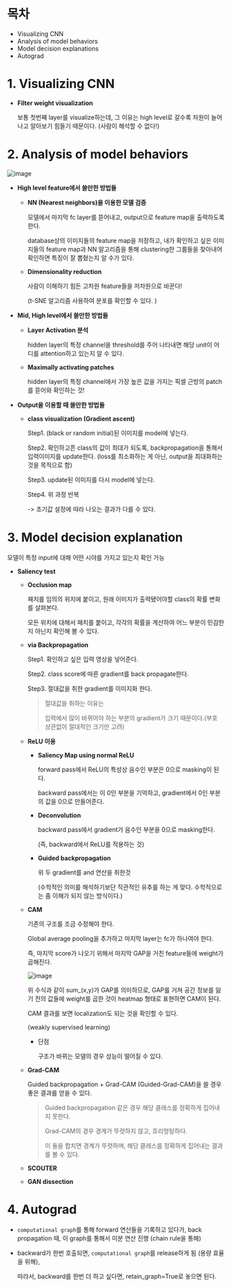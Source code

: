 # 목차

- Visualizing CNN
- Analysis of model behaviors
- Model decision explanations
- Autograd

# 1. Visualizing CNN

- **Filter weight visualization**

  보통 첫번째 layer를 visualize하는데, 그 이유는 high level로 갈수록 차원이 늘어나고 알아보기 힘들기 때문이다. (사람이 해석할 수 없다!)



# 2. Analysis of model behaviors  
![image](https://user-images.githubusercontent.com/71866756/158170533-597e2eac-91e4-49e3-8081-4d2f9ee4a6f8.png)  


- **High level feature에서 쓸만한 방법들**

  - **NN (Nearest neighbors)을 이용한 모델 검증**

    모델에서 마지막 fc layer를 뜯어내고, output으로 feature map을 출력하도록 한다. 

    database상의 이미지들의 feature map을 저장하고, 내가 확인하고 싶은 이미지들의 feature map과 NN 알고리즘을 통해 clustering한 그룹들을 찾아내어 확인하면 특징이 잘 뽑혔는지 알 수가 있다. 

  - **Dimensionality reduction**

    사람이 이해하기 힘든 고차원 feature들을 저차원으로 바꾼다!

    (t-SNE 알고리즘 사용하여 분포를 확인할 수 있다. )

- **Mid, High level에서 쓸만한 방법들**

  - **Layer Activation 분석** 

    hidden layer의 특정 channel을 threshold를 주어 나타내면 해당 unit이 어디를 attention하고 있는지 알 수 있다. 

  - **Maximally activating patches**

    hidden layer의 특정 channel에서 가장 높은 값을 가지는 픽셀 근방의 patch를 뜯어와 확인하는 것!

- **Output을 이용할 때 쓸만한 방법들**

  - **class visualization (Gradient ascent)**

    Step1. (black or random initial)된 이미지를 model에 넣는다.

    Step2. 확인하고픈 class의 값이 최대가 되도록, backpropagation을 통해서 입력이미지를 update한다. (loss를 최소화하는 게 아닌, output을 최대화하는 것을 목적으로 함)

    Step3. update된 이미지를 다시 model에 넣는다. 

    Step4. 위 과정 반복

    -> 초기값 설정에 따라 나오는 결과가 다를 수 있다. 



# 3. Model decision explanation

모델이 특정 input에 대해 어떤 시야를 가지고 있는지 확인 가능

- **Saliency test**

  - **Occlusion map**

    패치를 임의의 위치에 붙이고, 원래 이미지가 출력됐어야할 class의 확률 변화를 살펴본다. 

    모든 위치에 대해서 패치를 붙이고, 각각의 확률을 계산하여 어느 부분이 민감한지 아닌지 확인해 볼 수 있다. 

  - **via Backpropagation**

    Step1. 확인하고 싶은 입력 영상을 넣어준다.

    Step2. class score에 따른 gradient를 back propagate한다. 

    Step3. 절대값을 취한 gradient를 이미지화 한다. 

    > 절대값을 취하는 이유는
    >
    > 입력에서 많이 바뀌어야 하는 부분의 gradient가 크기 때문이다.(부호 상관없이 절대적인 크기만 고려)

  - **ReLU 이용**

    - **Saliency Map using normal ReLU**

      forward pass에서 ReLU의 특성상 음수인 부분은 0으로 masking이 된다. 

      backward pass에서는 이 0인 부분을 기억하고, gradient에서 0인 부분의 값을 0으로 만들어준다. 

    - **Deconvolution**

      backward pass에서 gradient가 음수인 부분을 0으로 masking한다. 

      (즉, backward에서 ReLU를 적용하는 것)

    - **Guided backpropagation**

      위 두 gradient를 and 연산을 취한것

      (수학적인 의미를 해석하기보단 직관적인 유추를 하는 게 맞다. 수학적으로는 좀 이해가 되지 않는 방식이다.)

  - **CAM**

    기존의 구조를 조금 수정해야 한다. 

    Global average pooling을 추가하고 마지막 layer는 fc가 하나여야 한다.

    즉, 마지막 score가 나오기 위해서 마지막 GAP을 거친 feature들에 weight가 곱해진다. 

    ![image](https://user-images.githubusercontent.com/71866756/157659593-5f626e56-f00e-476f-9336-6f14a7cc4275.png)

    위 수식과 같이 sum_(x,y)가 GAP를 의미하므로, GAP를 거쳐 공간 정보를 잃기 전의 값들에 weight를 곱한 것이 heatmap 형태로 표현하면 CAM이 된다. 

    CAM 결과를 보면 localization도 되는 것을 확인할 수 있다.

    (weakly supervised learning)

    - 단점

      구조가 바뀌는 모델의 경우 성능이 떨어질 수 있다. 

  - **Grad-CAM**

    Guided backpropagation + Grad-CAM (Guided-Grad-CAM)을 쓸 경우 좋은 결과를 얻을 수 있다. 

    > Guided backpropagation 같은 경우 해당 클래스를 정확하게 집어내지 못한다. 
    >
    > Grad-CAM의 경우 경계가 뚜렷하지 않고, 흐리멍텅하다. 
    >
    > 이 둘을 합치면 경계가 뚜렷하며, 해당 클래스를 정확하게 집어내는 결과를  볼 수 있다. 
    
  - **SCOUTER**
  
  - **GAN dissection**




# 4. Autograd

- `computational graph`를 통해 forward 연산들을 기록하고 있다가, back propagation 때, 이 graph를 통해서 미분 연산 진행 (chain rule을 통해) 

- backward가 한번 호출되면, `computational graph`를 release하게 됨 (용량 효율을 위해), 

  따라서, backward를 한번 더 하고 싶다면, retain_graph=True로 놓으면 된다.  
